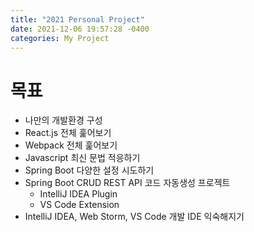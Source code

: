 ```yaml
---
title: "2021 Personal Project"
date: 2021-12-06 19:57:28 -0400
categories: My Project
---
```


# 목표

- 나만의 개발환경 구성
- React.js 전체 훑어보기
- Webpack 전체 훑어보기
- Javascript 최신 문법 적응하기
- Spring Boot 다양한 설정 시도하기
- Spring Boot CRUD REST API 코드 자동생성 프로젝트
    - IntelliJ IDEA Plugin
    - VS Code Extension
- IntelliJ IDEA, Web Storm, VS Code 개발 IDE 익숙해지기
